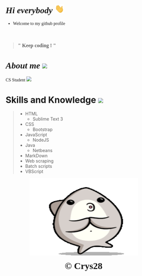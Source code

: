 <div style="font-family: Copperplate,Copperplate Gothic Light,fantasy;">

# *Hi everybody* <img src="pics/wave.gif" width="30px">  

* Welcome to my github profile

<br> 

>### " Keep coding ! " 

# *About me* <img src="https://media.tenor.com/images/502e119b9b583f14917bf80dabc06d04/tenor.gif" width="35px"> 
  
  CS Student <img src="https://c.tenor.com/grhuEkbcNh8AAAAj/emoji-fast-typing.gif" width="35px"> 
</div>

# Skills and Knowledge <img src="https://media.tenor.com/images/2c5534b40b189422a2c0393818451123/tenor.gif" width="40px"> 
>* HTML 
>   * Sublime Text 3
>* CSS
>    * Bootstrap
>* JavaScript
>   * NodeJS
>* Java
>    * Netbeans
>* MarkDown
>* Web scraping
>* Batch scripts
>* VBScript

<p align="center">
  <img width="350" height="250" src="pics/end.gif"><br>
</p>

<div align="center" style="font-size: 30px; font-family: Papyrus,fantasy;">
<b>&copy; Crys28</b>
</div>
